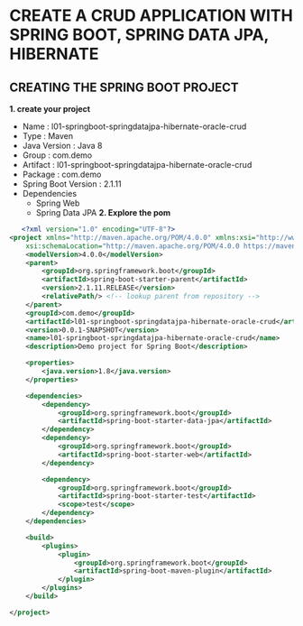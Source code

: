 # CREATE A CRUD APPLICATION WITH SPRING BOOT, SPRING DATA JPA, HIBERNATE
## CREATING THE SPRING BOOT PROJECT
**1. create your project**
- Name : l01-springboot-springdatajpa-hibernate-oracle-crud
- Type : Maven
- Java Version : Java 8
- Group : com.demo
- Artifact : l01-springboot-springdatajpa-hibernate-oracle-crud
- Package : com.demo
- Spring Boot Version : 2.1.11
- Dependencies
  - Spring Web
  - Spring Data JPA
**2. Explore the pom**
``` xml
   <?xml version="1.0" encoding="UTF-8"?>
<project xmlns="http://maven.apache.org/POM/4.0.0" xmlns:xsi="http://www.w3.org/2001/XMLSchema-instance"
	xsi:schemaLocation="http://maven.apache.org/POM/4.0.0 https://maven.apache.org/xsd/maven-4.0.0.xsd">
	<modelVersion>4.0.0</modelVersion>
	<parent>
		<groupId>org.springframework.boot</groupId>
		<artifactId>spring-boot-starter-parent</artifactId>
		<version>2.1.11.RELEASE</version>
		<relativePath/> <!-- lookup parent from repository -->
	</parent>
	<groupId>com.demo</groupId>
	<artifactId>l01-springboot-springdatajpa-hibernate-oracle-crud</artifactId>
	<version>0.0.1-SNAPSHOT</version>
	<name>l01-springboot-springdatajpa-hibernate-oracle-crud</name>
	<description>Demo project for Spring Boot</description>

	<properties>
		<java.version>1.8</java.version>
	</properties>

	<dependencies>
		<dependency>
			<groupId>org.springframework.boot</groupId>
			<artifactId>spring-boot-starter-data-jpa</artifactId>
		</dependency>
		<dependency>
			<groupId>org.springframework.boot</groupId>
			<artifactId>spring-boot-starter-web</artifactId>
		</dependency>

		<dependency>
			<groupId>org.springframework.boot</groupId>
			<artifactId>spring-boot-starter-test</artifactId>
			<scope>test</scope>
		</dependency>
	</dependencies>

	<build>
		<plugins>
			<plugin>
				<groupId>org.springframework.boot</groupId>
				<artifactId>spring-boot-maven-plugin</artifactId>
			</plugin>
		</plugins>
	</build>

</project>
```